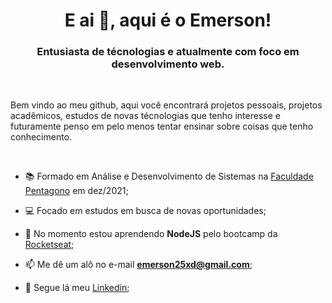 <h1 align="center">E ai 👋, aqui é o Emerson!</h1>
<h3 align="center">Entusiasta de técnologias e atualmente com foco em desenvolvimento web.</h3>

<br/>

Bem vindo ao meu github, aqui você encontrará projetos pessoais, projetos acadêmicos, estudos de novas técnologias que tenho interesse e futuramente penso em pelo menos tentar ensinar sobre coisas que tenho conhecimento.

<br/>

- 📚 Formado em Análise e Desenvolvimento de Sistemas na [Faculdade Pentagono](https://fapen.edu.br) em dez/2021;

- 💻 Focado em estudos em busca de novas oportunidades;

- 🌱 No momento estou aprendendo **NodeJS** pelo bootcamp da [Rocketseat](https://www.rocketseat.com.br/);

- 📫 Me dê um alô no e-mail **emerson25xd@gmail.com**;

- 🤙 Segue lá meu [Linkedin](https://linkedin.com/in/emerson-melo-martins);

</p>
